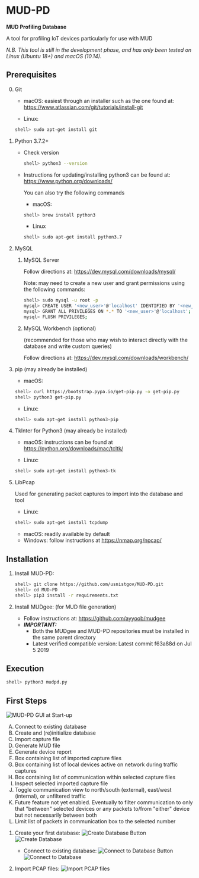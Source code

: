 # MUD-PD
**MUD Profiling Database**

A tool for profiling IoT devices particularly for use with MUD

*N.B. This tool is still in the development phase, and has only been tested on Linux (Ubuntu 18+) and macOS (10.14).*

## Prerequisites
0. Git
     * macOS: easiest through an installer such as the one found at: https://www.atlassian.com/git/tutorials/install-git

     * Linux:
     ```sh
     shell> sudo apt-get install git
     ```
1. Python 3.7.2+

   * Check version
     ```sh
     shell> python3 --version
     ```
   * Instructions for updating/installing python3 can be found at: https://www.python.org/downloads/

     You can also try the following commands
     * macOS:
     ```sh
     shell> brew install python3
     ```

     * Linux
     ```sh
     shell> sudo apt-get install python3.7
     ```

2. MySQL
   1. MySQL Server

      Follow directions at: https://dev.mysql.com/downloads/mysql/

      Note: may need to create a new user and grant permissions using the following commands:
      ```sh
      shell> sudo mysql -u root -p
      mysql> CREATE USER '<new_user>'@'localhost' IDENTIFIED BY '<new_password>';
      mysql> GRANT ALL PRIVILEGES ON *.* TO '<new_user>'@'localhost';
      mysql> FLUSH PRIVILEGES;
      ```

   2. MySQL Workbench (optional)

      (recommended for those who may wish to interact directly with the database and write custom queries)

      Follow directions at: https://dev.mysql.com/downloads/workbench/    

3. pip (may already be installed)
   * macOS:
   ```sh
   shell> curl https://bootstrap.pypa.io/get-pip.py -o get-pip.py
   shell> python3 get-pip.py
   ```

   * Linux:
   ```sh
   shell> sudo apt-get install python3-pip
   ```

4. TkInter for Python3 (may already be installed)
   * macOS: instructions can be found at https://python.org/downloads/mac/tcltk/

   * Linux:
   ```sh
   shell> sudo apt-get install python3-tk
   ```

5. LibPcap

   Used for generating packet captures to import into the database and tool 
   * Linux:
   ```sh
   shell> sudo apt-get install tcpdump
   ```
   * macOS: readily available by default
   * Windows: follow instructions at https://nmap.org/npcap/



## Installation

1. Install MUD-PD:
   ```sh
   shell> git clone https://github.com/usnistgov/MUD-PD.git
   shell> cd MUD-PD
   shell> pip3 install -r requirements.txt
   ```

2. Install MUDgee: (for MUD file generation)
   * Follow instructions at:  https://github.com/ayyoob/mudgee
   * ***IMPORTANT:***
      * Both the MUDgee and MUD-PD repositories must be installed in the same parent directory
      * Latest verified compatible version: Latest commit f63a88d on Jul 5 2019

## Execution
```sh
shell> python3 mudpd.py
```

## First Steps

   ![MUD-PD GUI at Start-up](/data/images/mudpd_main_labeled2.png)

   <ol type="A">
    <li>Connect to existing database</li>
    <li>Create and (re)initialize database</li>
    <li>Import capture file</li>
    <li>Generate MUD file</li>
    <li>Generate device report</li>
    <li>Box containing list of imported capture files</li>
    <li>Box containing list of local devices active on network during traffic captures</li>
    <li>Box containing list of communication within selected capture files</li>
    <li>Inspect selected imported capture file</li>
    <li>Toggle communication view to north/south (external), east/west (internal), or unfiltered traffic</li>
    <li>Future feature not yet enabled. Eventually to filter communication to only that "between" selected devices or any packets to/from "either" device but not necessarily between both</li>
    <li>Limit list of packets in communication box to the selected number</li>
  </ol>

1. Create your first database:
   ![Create Database Button](/data/images/mudpd_main_create.png)
   ![Create Database](/data/images/mudpd_DB_create.png)

   * Connect to existing database:
     ![Connect to Database Button](/data/images/mudpd_main_connect.png)
     ![Connect to Database](/data/images/mudpd_DB_connect.png)

2. Import PCAP files:
   ![Import PCAP files](/data/images/mudpd_main_import.png)